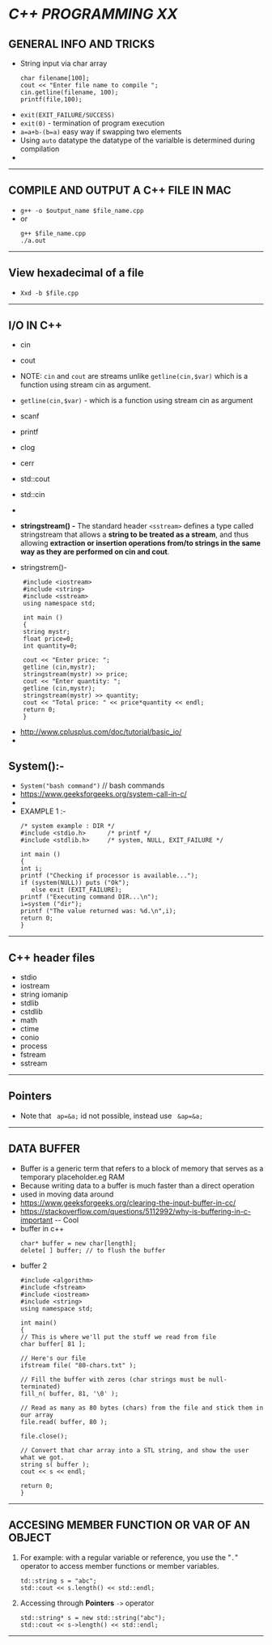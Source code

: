 
# ***C++ PROGRAMMING XX***


## GENERAL INFO AND TRICKS

- String input via char array 
    ```
    char filename[100];
    cout << "Enter file name to compile ";
    cin.getline(filename, 100);
    printf(file,100);

    ```
- `exit(EXIT_FAILURE/SUCCESS)`
- `exit(0)` - termination of program execution 
- `a=a+b-(b=a)` easy way if swapping two elements
- Using `auto` datatype the datatype of the varialble is determined during compilation
- 

----------------

## COMPILE AND OUTPUT A C++ FILE IN MAC
- `g++ -o $output_name $file_name.cpp`
-  or
     ```
    g++ $file_name.cpp 
    ./a.out
    ```
---------------

## View hexadecimal of a file
- `Xxd -b $file.cpp`

---------------
## I/O IN C++
- cin 
- cout
- NOTE: `cin` and `cout` are streams unlike `getline(cin,$var)` which is a function using stream cin as argument.
- `getline(cin,$var)` -  which is a function using stream cin as argument
- scanf
- printf
- clog 
- cerr
- std::cout
- std::cin
- 

- **stringstream() -**
The standard header `<sstream>` defines a type called stringstream that allows a **string to be treated as a stream**, and thus allowing **extraction or insertion operations from/to strings in the same way as they are performed on cin and cout**. 
- stringstrem()-
```
    #include <iostream>
    #include <string>
    #include <sstream>
    using namespace std;

    int main ()
    {
    string mystr;
    float price=0;
    int quantity=0;

    cout << "Enter price: ";
    getline (cin,mystr);
    stringstream(mystr) >> price;
    cout << "Enter quantity: ";
    getline (cin,mystr);
    stringstream(mystr) >> quantity;
    cout << "Total price: " << price*quantity << endl;
    return 0;
    }
```
- http://www.cplusplus.com/doc/tutorial/basic_io/ 
- 



## System():-

 - `System("bash command")` // bash commands 
 - https://www.geeksforgeeks.org/system-call-in-c/
 - 
 - EXAMPLE 1 :-
     ```
     /* system example : DIR */
    #include <stdio.h>      /* printf */
    #include <stdlib.h>     /* system, NULL, EXIT_FAILURE */

    int main ()
    {
    int i;
    printf ("Checking if processor is available...");
    if (system(NULL)) puts ("Ok");
        else exit (EXIT_FAILURE);
    printf ("Executing command DIR...\n");
    i=system ("dir");
    printf ("The value returned was: %d.\n",i);
    return 0;
    }
    ```

---------------

## C++ header files
- stdio
- iostream
- string
 iomanip
- stdlib
- cstdlib
- math
- ctime
- conio
- process
- fstream
- sstream



---------------


## Pointers 

- Note that ` ap=&a;` id not possible, instead use ` &ap=&a;`

-----------------

## DATA BUFFER 
- Buffer is a generic term that refers to a block of memory that serves as a temporary placeholder.eg RAM
- Because writing data to a buffer is much faster than a direct operation
- used in moving data around
- https://www.geeksforgeeks.org/clearing-the-input-buffer-in-cc/ 
- https://stackoverflow.com/questions/5112992/why-is-buffering-in-c-important -- Cool 
- buffer in c++ 
    ```
    char* buffer = new char[length];
    delete[ ] buffer; // to flush the buffer
    ```
- buffer 2
    ```
    #include <algorithm>
    #include <fstream>
    #include <iostream>
    #include <string>
    using namespace std;

    int main()
    {
    // This is where we'll put the stuff we read from file
    char buffer[ 81 ];

    // Here's our file
    ifstream file( "80-chars.txt" );

    // Fill the buffer with zeros (char strings must be null-terminated)
    fill_n( buffer, 81, '\0' );

    // Read as many as 80 bytes (chars) from the file and stick them in our array
    file.read( buffer, 80 );

    file.close();

    // Convert that char array into a STL string, and show the user what we got.
    string s( buffer );
    cout << s << endl;

    return 0;
    }
    ```
  
-----------------------

## ACCESING MEMBER FUNCTION OR VAR OF AN OBJECT

1. For example: with a regular variable or reference, you use the "`.`" operator to access member functions or member variables.
    ```
    td::string s = "abc";
    std::cout << s.length() << std::endl;
    ```
2. Accessing through **Pointers** `->` operator
    ```
    std::string* s = new std::string("abc");
    std::cout << s->length() << std::endl;
    ```

-----------------